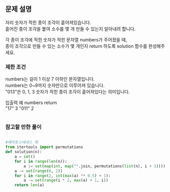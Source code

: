 ## 문제 설명
자리 숫자가 적힌 종이 조각이 흩어져있습니다.\
흩어진 종이 조각을 붙여 소수를 몇 개 만들 수 있는지 알아내려 합니다.

각 종이 조각에 적힌 숫자가 적힌 문자열 numbers가 주어졌을 때,\
종이 조각으로 만들 수 있는 소수가 몇 개인지 return 하도록 solution 함수를 완성해주세요.


### 제한 조건
numbers는 길이 1 이상 7 이하인 문자열입니다.\
numbers는 0~9까지 숫자만으로 이루어져 있습니다.\
"013"은 0, 1, 3 숫자가 적힌 종이 조각이 흩어져있다는 의미입니다.

입출력 예
numbers	return\
"17"	3
"011"	2


```python

```

### 참고할 만한 풀이


```python

```


```python
#에라토스테네스 체
from itertools import permutations
def solution(n):
    a = set()
    for i in range(len(n)):
        a |= set(map(int, map("".join, permutations(list(n), i + 1))))
    a -= set(range(0, 2))
    for i in range(2, int(max(a) ** 0.5) + 1):
        a -= set(range(i * 2, max(a) + 1, i))
    return len(a)
```
